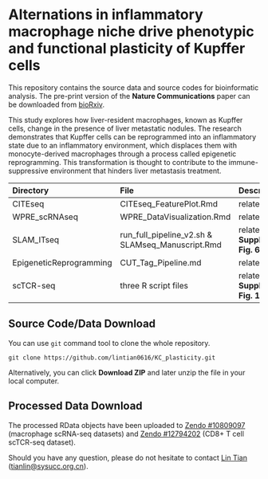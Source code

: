 Alternations in inflammatory macrophage niche drive phenotypic and functional plasticity of Kupffer cells
=========

This repository contains the source data and source codes for bioinformatic analysis. The pre-print version of the **Nature Communications** paper can be downloaded from [bioRxiv](https://www.biorxiv.org/content/10.1101/2024.04.23.590829v1.full).

This study explores how liver-resident macrophages, known as Kupffer cells, change in the presence of liver metastatic nodules. The research demonstrates that Kupffer cells can be reprogrammed into an inflammatory state due to an inflammatory environment, which displaces them with monocyte-derived macrophages through a process called epigenetic reprogramming. This transformation is thought to contribute to the immune-suppressive environment that hinders liver metastasis treatment.

| Directory  | File  | Description |
|:------------- |:---------------|:-------------|
| CITEseq      | CITEseq_FeaturePlot.Rmd | related to **Fig. 1** |
| WPRE_scRNAseq| WPRE_DataVisualization.Rmd | related to **Fig. 4** |
| SLAM_ITseq | run\_full\_pipeline\_v2.sh & SLAMseq_Manuscript.Rmd |            related to **Supplementary Fig. 6** |
| EpigeneticReprogramming | CUT\_Tag\_Pipeline.md | related to **Fig. 5** |
| scTCR-seq | three R script files | related to **Supplementary Fig. 10** |

## Source Code/Data Download

You can use `git` command tool to clone the whole repository.

```
git clone https://github.com/lintian0616/KC_plasticity.git
```

Alternatively, you can click **Download ZIP** and later unzip the file in your local computer.

## Processed Data Download

The processed RData objects have been uploaded to [Zendo #10809097](https://zenodo.org/records/10809097) (macrophage scRNA-seq datasets) and [Zendo #12794202](https://zenodo.org/records/12794202) (CD8+ T cell scTCR-seq dataset).

Should you have any question, please do not hesitate to contact [Lin Tian](https://www.tianlab.info/)  (tianlin@sysucc.org.cn).